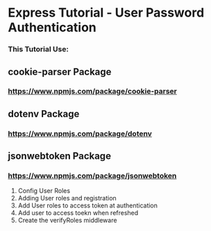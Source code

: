 # Express Tutorial - User Password Authentication

### This Tutorial Use: 

## cookie-parser Package
### https://www.npmjs.com/package/cookie-parser
## dotenv Package
### https://www.npmjs.com/package/dotenv
## jsonwebtoken Package
### https://www.npmjs.com/package/jsonwebtoken


<ol>
  <li>Config User Roles
  <li>Adding User roles and registration
  <li>Add User roles to access token at authentication
  <li>Add user to access toekn when refreshed
  <li>Create the verifyRoles middleware





